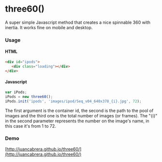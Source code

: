 three60()
=======
A super simple Javascript method that creates a nice spinnable 360 with inertia. It works fine on mobile and desktop.

### Usage
#### HTML
 ```html
<div id="ipods">
	<div class="loading"></div>
</div>
 ```
#### Javascript
 ```javascript
var iPods;
iPods = new three60();
iPods.init('ipods', 'images/ipod/Seq_v04_640x378_{i}.jpg', 72);
 ```
The first argument is the container id, the second is the path to the pool of images and the third one is the total number of images (or frames). The "{i}" in the second parameter represents the number on the image's name, in this case it's from 1 to 72.

### Demo
[http://juancabrera.github.io/three60/](http://juancabrera.github.io/three60/)